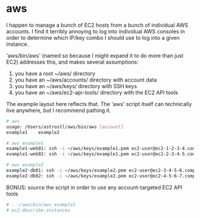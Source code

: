 aws
===

I happen to manage a bunch of EC2 hosts from a bunch of individual AWS accounts. I find it terribly annoying to log into individual AWS consoles in order to
 determine which IP/key combo I should use to log into a given instance.

'aws/bin/aws' (named so because I might expand it to do more than just EC2)
 addresses this, and makes several assumptions:

1. you have a root ~/aws/ directory
2. you have an ~/aws/accounts/ directory with account data
3. you have an ~/aws/keys/ directory with SSH keys
4. you have an ~/aws/ec2-api-tools/ directory with the EC2 API tools

The example layout here reflects that.  The 'aws' script itself can technically
 live anywhere, but I recommend pathing it.

```bash
# aws
usage: /Users/astrostl/aws/bin/aws [account]
example1	example2
```

```bash
# aws example1
example1-web01: ssh -i ~/aws/keys/example1.pem ec2-user@ec2-1-2-3-4.compute-1.amazonaws.com
example1-web02: ssh -i ~/aws/keys/example1.pem ec2-user@ec2-2-3-4-5.compute-1.amazonaws.com
```

```bash
# aws example2
example2-db01: ssh -i ~/aws/keys/example2.pem ec2-user@ec2-3-4-5-6.compute-1.amazonaws.com
example2-db02: ssh -i ~/aws/keys/example2.pem ec2-user@ec2-4-5-6-7.compute-1.amazonaws.com
```

BONUS: source the script in order to use any account-targeted EC2 API tools
```bash
# . ~/aws/bin/aws example1
# ec2-describe-instances
```
